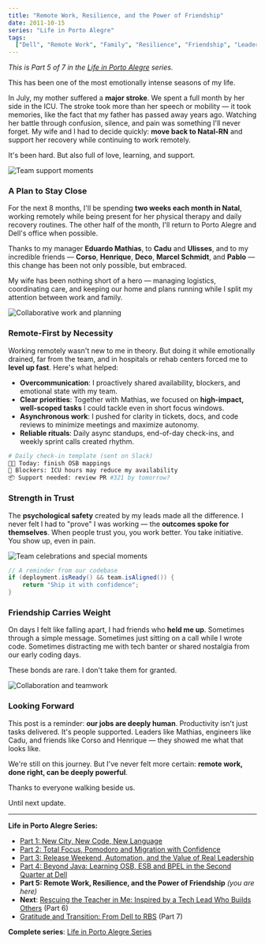 ```yaml
---
title: "Remote Work, Resilience, and the Power of Friendship"
date: 2011-10-15
series: "Life in Porto Alegre"
tags:
  ["Dell", "Remote Work", "Family", "Resilience", "Friendship", "Leadership"]
---
```


_This is Part 5 of 7 in the [Life in Porto Alegre](/en/series/life-in-porto-alegre/) series._

This has been one of the most emotionally intense seasons of my life.

In July, my mother suffered a **major stroke**. We spent a full month by her side in the ICU. The stroke took more than her speech or mobility — it took memories, like the fact that my father has passed away years ago. Watching her battle through confusion, silence, and pain was something I'll never forget. My wife and I had to decide quickly: **move back to Natal-RN** and support her recovery while continuing to work remotely.

It's been hard. But also full of love, learning, and support.

![Team support moments](/uploads/2011/10/5994701427_6fe7d9fa64_o.jpg)

### A Plan to Stay Close

For the next 8 months, I'll be spending **two weeks each month in Natal**, working remotely while being present for her physical therapy and daily recovery routines. The other half of the month, I'll return to Porto Alegre and Dell's office when possible.

Thanks to my manager **Eduardo Mathias**, to **Cadu** and **Ulisses**, and to my incredible friends — **Corso**, **Henrique**, **Deco**, **Marcel Schmidt**, and **Pablo** — this change has been not only possible, but embraced.

My wife has been nothing short of a hero — managing logistics, coordinating care, and keeping our home and plans running while I split my attention between work and family.

![Collaborative work and planning](/uploads/2011/10/6362311199_694263265f_o.jpg)

### Remote-First by Necessity

Working remotely wasn't new to me in theory. But doing it while emotionally drained, far from the team, and in hospitals or rehab centers forced me to **level up fast**. Here's what helped:

- **Overcommunication**: I proactively shared availability, blockers, and emotional state with my team.
- **Clear priorities**: Together with Mathias, we focused on **high-impact, well-scoped tasks** I could tackle even in short focus windows.
- **Asynchronous work**: I pushed for clarity in tickets, docs, and code reviews to minimize meetings and maximize autonomy.
- **Reliable rituals**: Daily async standups, end-of-day check-ins, and weekly sprint calls created rhythm.

```bash
# Daily check-in template (sent on Slack)
👨‍💻 Today: finish OSB mappings
🧠 Blockers: ICU hours may reduce my availability
📦 Support needed: review PR #321 by tomorrow?
```

### Strength in Trust

The **psychological safety** created by my leads made all the difference. I never felt I had to "prove" I was working — the **outcomes spoke for themselves**. When people trust you, you work better. You take initiative. You show up, even in pain.

![Team celebrations and special moments](/uploads/2011/10/6286066939_0988ac3ec7_o.jpg)

```java
// A reminder from our codebase
if (deployment.isReady() && team.isAligned()) {
    return "Ship it with confidence";
}
```

### Friendship Carries Weight

On days I felt like falling apart, I had friends who **held me up**. Sometimes through a simple message. Sometimes just sitting on a call while I wrote code. Sometimes distracting me with tech banter or shared nostalgia from our early coding days.

These bonds are rare. I don't take them for granted.

![Collaboration and teamwork](/uploads/2011/10/6257265482_895aa5bc21_o.jpg)

### Looking Forward

This post is a reminder: **our jobs are deeply human**. Productivity isn't just tasks delivered. It's people supported. Leaders like Mathias, engineers like Cadu, and friends like Corso and Henrique — they showed me what that looks like.

We're still on this journey. But I've never felt more certain: **remote work, done right, can be deeply powerful**.

Thanks to everyone walking beside us.

Until next update.

---

**Life in Porto Alegre Series:**

- [Part 1: New City, New Code, New Language](/en/posts/2010-11-15-primeira-semana-dell-porto-alegre/)
- [Part 2: Total Focus, Pomodoro and Migration with Confidence](/en/posts/2010-12-16-migracao-foco-pomodoro-dell/)
- [Part 3: Release Weekend, Automation, and the Value of Real Leadership](/en/posts/2011-01-30-final-de-semana-de-release-dell/)
- [Part 4: Beyond Java: Learning OSB, ESB and BPEL in the Second Quarter at Dell](/en/posts/2011-04-25-aprendizado-osb-esb-bpel-dell/)
- **Part 5: Remote Work, Resilience, and the Power of Friendship** _(you are here)_
- **Next**: [Rescuing the Teacher in Me: Inspired by a Tech Lead Who Builds Others](/en/posts/2011-12-20-resgatando-o-educador-em-mim/) (Part 6)
- [Gratitude and Transition: From Dell to RBS](/en/posts/2012-04-01-transicao-dell-para-rbs/) (Part 7)

**Complete series**: [Life in Porto Alegre Series](/series/life-in-porto-alegre/)
